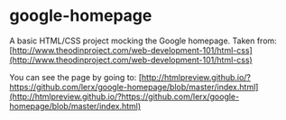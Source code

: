 google-homepage
===============

A basic HTML/CSS project mocking the Google homepage. Taken from:
[http://www.theodinproject.com/web-development-101/html-css](http://www.theodinproject.com/web-development-101/html-css)

You can see the page by going to:
[http://htmlpreview.github.io/?https://github.com/lerx/google-homepage/blob/master/index.html](http://htmlpreview.github.io/?https://github.com/lerx/google-homepage/blob/master/index.html)
